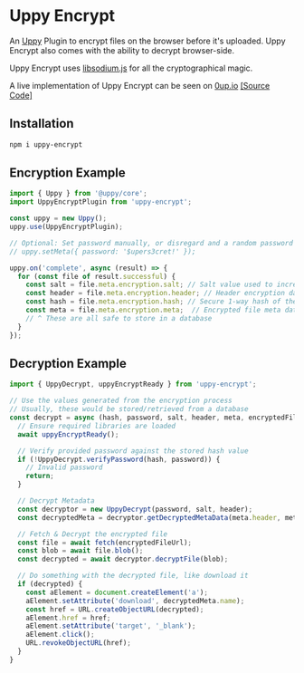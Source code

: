 # Uppy Encrypt

An [Uppy](https://uppy.io/) Plugin to encrypt files on the browser before it's uploaded. Uppy Encrypt also comes with the ability to decrypt browser-side.

Uppy Encrypt uses [libsodium.js](https://github.com/jedisct1/libsodium.js) for all the cryptographical magic.

A live implementation of Uppy Encrypt can be seen on [0up.io](https://0up.io) [[Source Code]](https://github.com/0sumcode/0up)

## Installation

```bash
npm i uppy-encrypt
```

## Encryption Example
```javascript
import { Uppy } from '@uppy/core';
import UppyEncryptPlugin from 'uppy-encrypt';

const uppy = new Uppy();
uppy.use(UppyEncryptPlugin);

// Optional: Set password manually, or disregard and a random password will be auto-generated
// uppy.setMeta({ password: '$upers3cret!' });

uppy.on('complete', async (result) => {
  for (const file of result.successful) {
    const salt = file.meta.encryption.salt; // Salt value used to increase security
    const header = file.meta.encryption.header; // Header encryption data to kick off the decryption process
    const hash = file.meta.encryption.hash; // Secure 1-way hash of the password
    const meta = file.meta.encryption.meta;  // Encrypted file meta data (file name, type)
    // ^ These are all safe to store in a database
  }
});
```

## Decryption Example
```javascript
import { UppyDecrypt, uppyEncryptReady } from 'uppy-encrypt';

// Use the values generated from the encryption process
// Usually, these would be stored/retrieved from a database
const decrypt = async (hash, password, salt, header, meta, encryptedFileUrl) => {
  // Ensure required libraries are loaded
  await uppyEncryptReady();

  // Verify provided password against the stored hash value
  if (!UppyDecrypt.verifyPassword(hash, password)) {
    // Invalid password
    return;
  }

  // Decrypt Metadata
  const decryptor = new UppyDecrypt(password, salt, header);
  const decryptedMeta = decryptor.getDecryptedMetaData(meta.header, meta.data);

  // Fetch & Decrypt the encrypted file
  const file = await fetch(encryptedFileUrl);
  const blob = await file.blob();
  const decrypted = await decryptor.decryptFile(blob);

  // Do something with the decrypted file, like download it
  if (decrypted) {
    const aElement = document.createElement('a');
    aElement.setAttribute('download', decryptedMeta.name);
    const href = URL.createObjectURL(decrypted);
    aElement.href = href;
    aElement.setAttribute('target', '_blank');
    aElement.click();
    URL.revokeObjectURL(href);
  }
}
```
